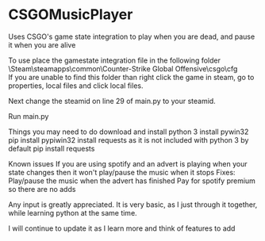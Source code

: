 # CSGOMusicPlayer

Uses CSGO's game state integration to play when you are dead, and pause it when you are alive

To use place the gamestate integration file in the following folder
	\Steam\steamapps\common\Counter-Strike Global Offensive\csgo\cfg\
If you are unable to find this folder than right click the game in steam, go to properties, local files and click local files.

Next change the steamid on line 29 of main.py to your steamid.

Run main.py

Things you may need to do
	download and install python 3
	install pywin32
		pip install pypiwin32
	install requests as it is not included with python 3 by default
		pip install requests
	
Known issues
	If you are using spotify and an advert is playing when your state changes then it won't play/pause the music when it stops
		Fixes:
			Play/pause the music when the advert has finished
			Pay for spotify premium so there are no adds

Any input is greatly appreciated. It is very basic, as I just through it together, while learning python at the same time.

I will continue to update it as I learn more and think of features to add